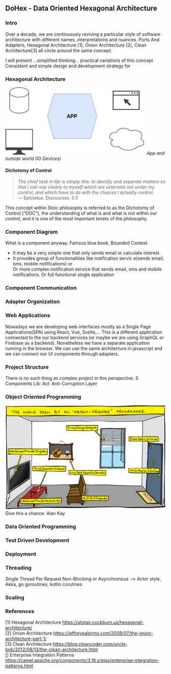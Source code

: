 ## DoHex - Data Oriented Hexagonal Architecture 

### Intro

Over a decade, we are continuously reviving a particular style of software architecture with different names ,interpretations and nuances. Ports And Adapters, Hexagonal Architecture [1], Onion Architecture [2], Clean Architecture[3] all circle around the same concept.  
 
I will present ...simplified thinking... practical variations of this concept
Consistent and simple design and development strategy for 
 
### Hexagonal Architecture
![Hex1](https://raw.githubusercontent.com/alicemunsal/dohex/master/diagrams/1.drawio.png)
*App and outside world (IO Devices)*

#### Dichotomy of Control

> *The chief task in life is simply this: to identify and separate matters so that I can say clearly to myself which are externals not under my control, and which have to do with the choices I actually control.*  
> — Epictetus. Discourses. II.5  

This concept within Stoic philosophy is referred to as the Dichotomy of Control (“DOC”), the understanding of what is and what is not within our control, and it is one of the most important tenets of the philosophy. 

### Component Diagram 

What is a component anyway. 
Famous blue book, Bounded Context
* It may be a very simple one that only sends email or calculate interest.  
* It provides group of functionalities like notification servic e(sends email, sms, mobile notifications) or  
Or more complex notification service that sends email, sms and mobile notifications.
Or full functional single application

### Component Communication

### Adapter Organization

### Web Applications

Nowadays we are developing web interfaces mostly as a Single Page Applications(SPA) using React, Vue, Svelte,... This is a different application connected to the our backend services (or maybe we are using GraphQL or Firebase as a backend). Nonetheless we have a separate application running in the browser. We can use the same architecture in javascript and we can connect our UI components through adapters.

### Project Structure
There is no such thing as complex project in this perspective. S
Components
Lib: 
Acl: Anti-Corruption Layer 

### Object Oriented Programming
![OO Programmer](https://raw.githubusercontent.com/alicemunsal/dohex/master/diagrams/ooprogrammer.png)
Give this a chance.
Alan Kay 

### Data Oriented Programming

### Test Driven Development

### Deployment


### Threading
Single Thread Per Request
Non-Blocking or Asynchronous  --> Actor style, Akka, go goroutines, kotlin corutines

### Scaling

### References
[1] Hexagonal Architecture https://alistair.cockburn.us/hexagonal-architecture/  
[2] Onion Architecture https://jeffreypalermo.com/2008/07/the-onion-architecture-part-1/  
[3] Clean Architecture https://blog.cleancoder.com/uncle-bob/2012/08/13/the-clean-architecture.html  
[] Enterprise Integration Patterns https://camel.apache.org/components/3.18.x/eips/enterprise-integration-patterns.html  

<!--stackedit_data:
eyJoaXN0b3J5IjpbMTE1MDI1OTczMSwxNjMyODUxODcyLC03Nz
c3MjM3NTEsLTExMjg2MDcxNTMsNDEwMDMwNjA5LC0xMzU2MzE3
MjQ3LC03ODYyODI3OSwxNjkwNjUwNTQ4LC0zNTI4ODI4MzcsLT
E2NTcyMDU1NSwtNjcyMjIyNzA0LDM2MjkwNDY5Niw0ODIzMjAx
NDYsLTkyNDczMzQ2MCw5NTcyNDMzMTMsNTEwODA4MzQsLTQ0Mj
czNDQ3NiwtMTAxNTY5OTQ5NSw4NDkyMDc0MTksLTE0MjQ2MTI4
OThdfQ==
-->